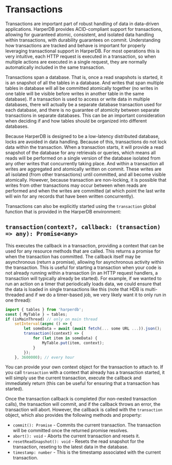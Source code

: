 # Transactions
Transactions are important part of robust handling of data in data-driven applications. HarperDB provides ACID-compliant support for transactions, allowing for guaranteed atomic, consistent, and isolated data handling within transactions, with durability guarantees on commit. Understanding how transactions are tracked and behave is important for properly leveraging transactional support in HarperDB. For most operations this is very intuitive, each HTTP request is executed in a transaction, so when multiple actions are executed in a single request, they are normally automatically included in the same transaction.

Transactions span a database. That is, once a read snapshots is started, it is an snapshot of all the tables in a database. And writes that span multiple tables in database will all be committed atomically together (no writes in one table will be visible before writes in another table in the same database). If a transaction is used to access or write data in multiple databases, there will actually be a separate database transaction used for each database, and there is no guarantee of atomicity between separate transactions in separate databases. This can be an important consideration when deciding if and how tables should be organized into different databases.

Because HarperDB is designed to be a low-latency distributed database, locks are avoided in data handling. Because of this, transactions do not lock data within the transaction. When a transaction starts, it will provide a read snapshot of the database for any retrievals or queries, which means all reads will be performed on a single version of the database isolated from any other writes that concurrently taking place. And within a transaction all writes are aggregated and atomically written on commit. These writes are all isolated (from other transactions) until committed, and all become visible atomically. However, because transaction are non-locking, it is possible that writes from other transactions may occur between when reads are performed and when the writes are committed (at which point the last write will win for any records that have been written concurrently).

Transactions can also be explicitly started using the `transaction` global function that is provided in the HarperDB environment:

## `transaction(context?, callback: (transaction) => any): Promise<any>`
This executes the callback in a transaction, providing a context that can be used for any resource methods that are called. This returns a promise for when the transaction has committed. The callback itself may be asynchronous (return a promise), allowing for asynchronous activity within the transaction. This is useful for starting a transaction when your code is not already running within a transaction (in an HTTP request handlers, a transaction will typically already be started). For example, if we wanted to run an action on a timer that periodically loads data, we could ensure that the data is loaded in single transactions like this (note that HDB is multi-threaded and if we do a timer-based job, we very likely want it to only run in one thread):
```javascript
import { tables } from 'harperdb';
const { MyTable } = tables; 
if (isMainThread) // only on main thread
	setInterval(async () => {
		let someData = await (await fetch(... some URL ...)).json();
		transaction((context) => {
			for (let item in someData) {
				MyTable.put(item, context);
			}
		});
	}, 3600000); // every hour
```
You can provide your own context object for the transaction to attach to. If you call `transaction` with a context that already has a transaction started, it will simply use the current transaction, execute the callback and immediately return (this can be useful for ensuring that a transaction has started).

Once the transaction callback is completed (for non-nested transaction calls), the transaction will commit, and if the callback throws an error, the transaction will abort. However, the callback is called with the `transaction` object, which also provides the following methods and property:
* `commit(): Promise` - Commits the current transaction. The transaction will be committed once the returned promise resolves.
* `abort(): void` - Aborts the current transaction and resets it.
* `resetReadSnapshot(): void` - Resets the read snapshot for the transaction, reseting to the latest data in the database.
* `timestamp: number` - This is the timestamp associated with the current transaction.
